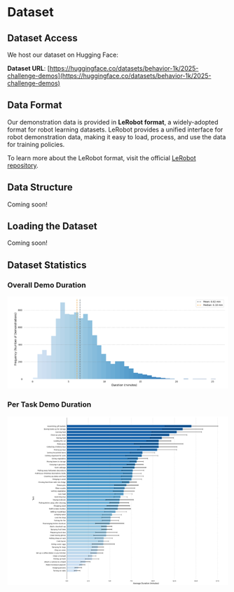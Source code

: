 # Dataset

## Dataset Access

We host our dataset on Hugging Face:

**Dataset URL**: [https://huggingface.co/datasets/behavior-1k/2025-challenge-demos](https://huggingface.co/datasets/behavior-1k/2025-challenge-demos)

## Data Format

Our demonstration data is provided in **LeRobot format**, a widely-adopted format for robot learning datasets. LeRobot provides a unified interface for robot demonstration data, making it easy to load, process, and use the data for training policies.

To learn more about the LeRobot format, visit the official [LeRobot repository](https://github.com/huggingface/lerobot).

## Data Structure

Coming soon!

## Loading the Dataset

Coming soon!

## Dataset Statistics

### Overall Demo Duration

![Overall Demo Duration](../assets/challenge_2025/overall_demo_duration.png)

### Per Task Demo Duration

![Per Task Demo Duration](../assets/challenge_2025/per_task_demo_duration.png)
